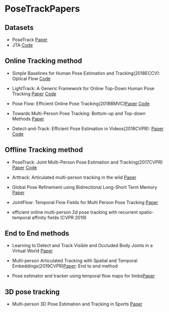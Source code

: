# PoseTrackPapers

## Datasets

- PoseTrack [Paper](http://openaccess.thecvf.com/content_cvpr_2018/papers/Andriluka_PoseTrack_A_Benchmark_CVPR_2018_paper.pdf)
- JTA [Code](https://github.com/fabbrimatteo/JTA-Dataset)

## Online Tracking method
- Simple Baselines for Human Pose Estimation and Tracking(2018ECCV): Optical Flow [Code](https://github.com/microsoft/human-pose-estimation.pytorch)

- LightTrack: A Generic Framework for Online Top-Down Human Pose Tracking [Paper](https://arxiv.org/pdf/1905.02822.pdf) [Code](https://github.com/Guanghan/lighttrack)

- Pose Flow: Efficient Online Pose Tracking(2018BMVC)[Paper](https://arxiv.org/pdf/1802.00977.pdf) [Code](https://arxiv.org/abs/1802.00977)

- Towards Multi-Person Pose Tracking: Bottom-up and Top-down Methods [Paper](https://posetrack.net/workshops/iccv2017/pdfs/BUTD.pdf)

- Detect-and-Track: Efficient Pose Estimation in Videos(2018CVPR): [Paper](http://openaccess.thecvf.com/content_cvpr_2018/papers/Girdhar_Detect-and-Track_Efficient_Pose_CVPR_2018_paper.pdf) [Code](https://github.com/facebookresearch/DetectAndTrack/)

## Offline Tracking method

- PoseTrack: Joint Multi-Person Pose Estimation and Tracking(2017CVPR) [Paper](https://arxiv.org/pdf/1611.07727.pdf) [Code](https://github.com/iqbalu/PoseTrack-CVPR2017)

- Arttrack: Articulated multi-person tracking in the wild [Paper](https://arxiv.org/abs/1612.01465.pdf)

- Global Pose Refinement using Bidirectional Long-Short Term Memory [Paper](https://posetrack.net/workshops/iccv2017/pdfs/MPR.pdf)

- JointFlow: Temporal Flow Fields for Multi Person Pose Tracking [Paper](https://arxiv.org/abs/1805.04596)

- efficient online multi-person 2d pose tracking with recurrent spatio-temporal affinity fields (CVPR 2019)

## End to End methods
- Learning to Detect and Track Visible and Occluded Body Joints in a Virtual World [Paper](http://openaccess.thecvf.com/content_ECCV_2018/papers/Matteo_Fabbri_Learning_to_Detect_ECCV_2018_paper.pdf)

- Multi-person Articulated Tracking with Spatial and Temporal Embeddings(2019CVPR)[Paper](https://arxiv.org/pdf/1903.09214.pdf): End to end method

- Pose estimator and tracker using temporal flow maps for limbs[Paper](https://arxiv.org/pdf/1905.09500.pdf)

## 3D pose tracking
- Multi-person 3D Pose Estimation and Tracking in Sports [Paper](http://openaccess.thecvf.com/content_CVPRW_2019/papers/CVSports/Bridgeman_Multi-Person_3D_Pose_Estimation_and_Tracking_in_Sports_CVPRW_2019_paper.pdf)
